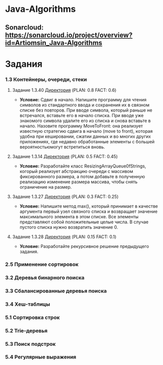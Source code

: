 # Java-Algorithms
## Sonarcloud: https://sonarcloud.io/project/overview?id=Artiomsin_Java-Algorithms

# Задания
### 1.3 Контейнеры, очереди, стеки
  1) Задание 1.3.40 [Директория](1.3/task_40/src/org/example) (PLAN: 0.8 FACT: 0.6)
     + **Условие:**
     Сдвиг в начало. Напишите программу для чтения символов из стандартного ввода и сохранения их в связном списке без повторов. При вводе символа, 
     который раньше не встречался, вставьте его в начало списка. При вводе уже знакомого символа удалите его из списка и снова вставьте в начало. 
     Назовите программу MoveToFront: она реализует известную стратегию сдвига в начало (move to front), которая удобна при кешировании, сжатии 
     данных и во многих других приложениях, где недавно обработанные элементы с большей вероятностьюмогут встретиться вновь.

  2) Задание 1.3.14 [Директория](1.3/task_14/scr/org/example) (PLAN: 0.5 FACT: 0.45)
     + **Условие:**
     Разработайте класс ResizingArrayQueue0fStrings, когорый реализует абстракцию очереди с массивом фиксированного размера, а потом добавьте в полученную 
     реализацию изменение размера массива, чтобы снять ограничение на размер.

  3) Задание 1.3.27 [Директория](1.3/task_27/src/org/example) (PLAN: 0.3 FACT: 0.25)
     + **Условие:**
     Напишите метод mах(), который принимает в качестве аргумента первый узел связного списка и возвращает значение максимального элемента в этом списке. Все 
     элементы представляют собой положительные целые числа. В случае пустого списка нужно возвратить значение 0.
 
  4) Задание 1.3.28 [Директория](1.3/task_28/src/org/example) (PLAN: 0.15 FACT: 0.1)
     + **Условие:**
     Разработайте рекурсивное решение предыдущего задания.

### 2.5 Применение сортировок

### 3.2 Деревья бинарного поиска

### 3.3 Сбалансированные деревья поиска

### 3.4 Хеш-таблицы

### 5.1 Сортировка строк

### 5.2 Trie-деревья

### 5.3 Поиск подстрок

### 5.4 Регулярные выражения

